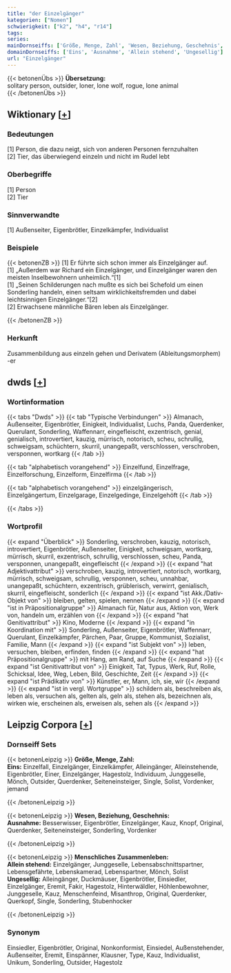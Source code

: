 ```yaml
---
title: "der Einzelgänger"
kategorien: ["Nomen"]
schwierigkeit: ["k2", "h4", "r14"]
tags:
series:
mainDornseiffs: ['Größe, Menge, Zahl', 'Wesen, Beziehung, Geschehnis', 'Menschliches Zusammenleben']
domainDornseiffs: ['Eins', 'Ausnahme', 'Allein stehend', 'Ungesellig']
url: "Einzelgänger"
---
```


{{< betonenÜbs >}}
**Übersetzung:**  
solitary person, outsider, loner, lone wolf, rogue, lone animal  
{{< /betonenÜbs >}}

## Wiktionary [[+](https://de.wiktionary.org/wiki/Einzelgänger)]

### Bedeutungen
[1] Person, die dazu neigt, sich von anderen Personen fernzuhalten  
[2] Tier, das überwiegend einzeln und nicht im Rudel lebt  

### Oberbegriffe
[1] Person  
[2] Tier  

### Sinnverwandte
[1] Außenseiter, Eigenbrötler, Einzelkämpfer, Individualist  

### Beispiele
{{< betonenZB >}}
[1] Er führte sich schon immer als Einzelgänger auf.  
[1] „Außerdem war Richard ein Einzelgänger, und Einzelgänger waren den meisten Inselbewohnern unheimlich.“[1]  
[1] „Seinen Schilderungen nach mußte es sich bei Schefold um einen Sonderling handeln, einen seltsam wirklichkeitsfremden und dabei leichtsinnigen Einzelgänger.“[2]  
[2] Erwachsene männliche Bären leben als Einzelgänger.  

{{< /betonenZB >}}
### Herkunft
Zusammenbildung aus einzeln gehen und Derivatem (Ableitungsmorphem) -er  



## dwds [[+](https://www.dwds.de/wb/Einzelgänger)]

### Wortinformation
{{< tabs "Dwds" >}}
{{< tab "Typische Verbindungen" >}}
Almanach, Außenseiter, Eigenbrötler, Einigkeit, Individualist, Luchs, Panda, Querdenker, Querulant, Sonderling, Waffennarr, eingefleischt, exzentrisch, genial, genialisch, introvertiert, kauzig, mürrisch, notorisch, scheu, schrullig, schweigsam, schüchtern, skurril, unangepaßt, verschlossen, verschroben, versponnen, wortkarg
{{< /tab >}}

{{< tab "alphabetisch vorangehend" >}}
Einzelfund, Einzelfrage, Einzelforschung, Einzelform, Einzelfirma
{{< /tab >}}

{{< tab "alphabetisch vorangehend" >}}
einzelgängerisch, Einzelgängertum, Einzelgarage, Einzelgedinge, Einzelgehöft
{{< /tab >}}

{{< /tabs >}}

### Wortprofil
{{< expand "Überblick" >}} Sonderling, verschroben, kauzig, notorisch, introvertiert, Eigenbrötler, Außenseiter, Einigkeit, schweigsam, wortkarg, mürrisch, skurril, exzentrisch, schrullig, verschlossen, scheu, Panda, versponnen, unangepaßt, eingefleischt {{< /expand >}}
{{< expand "hat Adjektivattribut" >}} verschroben, kauzig, introvertiert, notorisch, wortkarg, mürrisch, schweigsam, schrullig, versponnen, scheu, unnahbar, unangepaßt, schüchtern, exzentrisch, grüblerisch, verwirrt, genialisch, skurril, eingefleischt, sonderlich {{< /expand >}}
{{< expand "ist Akk./Dativ-Objekt von" >}} bleiben, gelten, spielen, nennen {{< /expand >}}
{{< expand "ist in Präpositionalgruppe" >}} Almanach für, Natur aus, Aktion von, Werk von, handeln um, erzählen von {{< /expand >}}
{{< expand "hat Genitivattribut" >}} Kino, Moderne {{< /expand >}}
{{< expand "in Koordination mit" >}} Sonderling, Außenseiter, Eigenbrötler, Waffennarr, Querulant, Einzelkämpfer, Pärchen, Paar, Gruppe, Kommunist, Sozialist, Familie, Mann {{< /expand >}}
{{< expand "ist Subjekt von" >}} leben, versuchen, bleiben, erfinden, finden {{< /expand >}}
{{< expand "hat Präpositionalgruppe" >}} mit Hang, am Rand, auf Suche {{< /expand >}}
{{< expand "ist Genitivattribut von" >}} Einigkeit, Tat, Typus, Werk, Ruf, Rolle, Schicksal, Idee, Weg, Leben, Bild, Geschichte, Zeit {{< /expand >}}
{{< expand "ist Prädikativ von" >}} Künstler, er, Mann, ich, sie, wir {{< /expand >}}
{{< expand "ist in vergl. Wortgruppe" >}} schildern als, beschreiben als, leben als, versuchen als, gelten als, geln als, stehen als, bezeichnen als, wirken wie, erscheinen als, erweisen als, sehen als {{< /expand >}}

## Leipzig Corpora [[+](https://corpora.uni-leipzig.de/en/res?word=Einzelgänger&corpusId=deu_newscrawl-public_2018)]

### Dornseiff Sets
{{< betonenLeipzig >}}
**Größe, Menge, Zahl:**  
**Eins:** Einzelfall, Einzelgänger, Einzelkämpfer, Alleingänger, Alleinstehende, Eigenbrötler, Einer, Einzelgänger, Hagestolz, Individuum, Junggeselle, Mönch, Outsider, Querdenker, Seiteneinsteiger, Single, Solist, Vordenker, jemand  

{{< /betonenLeipzig >}}


{{< betonenLeipzig >}}
**Wesen, Beziehung, Geschehnis:**  
**Ausnahme:** Besserwisser, Eigenbrötler, Einzelgänger, Kauz, Knopf, Original, Querdenker, Seiteneinsteiger, Sonderling, Vordenker  

{{< /betonenLeipzig >}}


{{< betonenLeipzig >}}
**Menschliches Zusammenleben:**  
**Allein stehend:** Einzelgänger, Junggeselle, Lebensabschnittspartner, Lebensgefährte, Lebenskamerad, Lebenspartner, Mönch, Solist  
**Ungesellig:** Alleingänger, Duckmäuser, Eigenbrötler, Einsiedler, Einzelgänger, Eremit, Fakir, Hagestolz, Hinterwäldler, Höhlenbewohner, Junggeselle, Kauz, Menschenfeind, Misanthrop, Original, Querdenker, Querkopf, Single, Sonderling, Stubenhocker  

{{< /betonenLeipzig >}}

### Synonym
Einsiedler, Eigenbrötler, Original, Nonkonformist, Einsiedel, Außenstehender, Außenseiter, Eremit, Einspänner, Klausner, Type, Kauz, Individualist, Unikum, Sonderling, Outsider, Hagestolz

